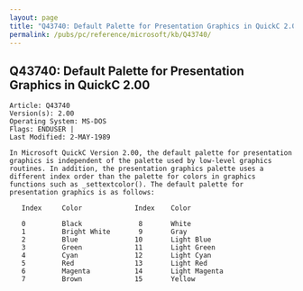 ```yaml
---
layout: page
title: "Q43740: Default Palette for Presentation Graphics in QuickC 2.00"
permalink: /pubs/pc/reference/microsoft/kb/Q43740/
---
```


## Q43740: Default Palette for Presentation Graphics in QuickC 2.00

	Article: Q43740
	Version(s): 2.00
	Operating System: MS-DOS
	Flags: ENDUSER |
	Last Modified: 2-MAY-1989
	
	In Microsoft QuickC Version 2.00, the default palette for presentation
	graphics is independent of the palette used by low-level graphics
	routines. In addition, the presentation graphics palette uses a
	different index order than the palette for colors in graphics
	functions such as _settextcolor(). The default palette for
	presentation graphics is as follows:
	
	   Index     Color             Index    Color
	
	   0         Black              8       White
	   1         Bright White       9       Gray
	   2         Blue              10       Light Blue
	   3         Green             11       Light Green
	   4         Cyan              12       Light Cyan
	   5         Red               13       Light Red
	   6         Magenta           14       Light Magenta
	   7         Brown             15       Yellow
